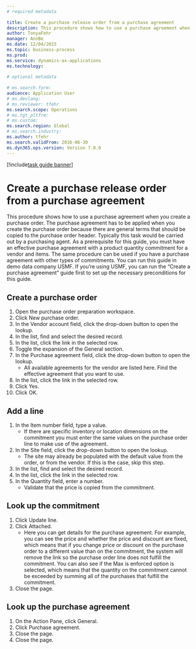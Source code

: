 ```yaml
--- 
# required metadata 
 
title: Create a purchase release order from a purchase agreement
description: This procedure shows how to use a purchase agreement when you create a purchase order. 
author: TonyaFehr 
manager: AnnBe 
ms.date: 12/04/2015
ms.topic: business-process 
ms.prod:  
ms.service: dynamics-ax-applications 
ms.technology:  
 
# optional metadata 
 
# ms.search.form:   
audience: Application User 
# ms.devlang:  
# ms.reviewer: tfehr 
ms.search.scope: Operations 
# ms.tgt_pltfrm:  
# ms.custom:  
ms.search.region: Global
# ms.search.industry: 
ms.author: tfehr 
ms.search.validFrom: 2016-06-30 
ms.dyn365.ops.version: Version 7.0.0 
---
```


[!include[task guide banner](.../includes/task-guide-banner.md)]

# Create a purchase release order from a purchase agreement

This procedure shows how to use a purchase agreement when you create a purchase order. The purchase agreement has to be applied when you create the purchase order because there are general terms that should be copied to the purchase order header. Typically this task would be carried out by a purchasing agent. As a prerequisite for this guide, you must have an effective purchase agreement with a product quantity commitment for a vendor and items. The same procedure can be used if you have a purchase agreement with other types of commitments. You can run this guide in demo data company USMF. If you’re using USMF, you can run the “Create a purchase agreement” guide first to set up the necessary preconditions for this guide.


## Create a purchase order
1. Open the purchase order preparation workspace.
2. Click New purchase order.
3. In the Vendor account field, click the drop-down button to open the lookup.
4. In the list, find and select the desired record.
5. In the list, click the link in the selected row.
6. Toggle the expansion of the General section.
7. In the Purchase agreement field, click the drop-down button to open the lookup.
    * All available agreements for the vendor are listed here. Find the effective agreement that you want to use.  
8. In the list, click the link in the selected row.
9. Click Yes.
10. Click OK.

## Add a line
1. In the Item number field, type a value.
    * If there are specific inventory or location dimensions on the commitment you must enter the same values on the purchase order line to make use of the agreement.  
2. In the Site field, click the drop-down button to open the lookup.
    * The site may already be populated with the default value from the order, or from the vendor. If this is the case, skip this step.  
3. In the list, find and select the desired record.
4. In the list, click the link in the selected row.
5. In the Quantity field, enter a number.
    * Validate that the price is copied from the commitment.  

## Look up the commitment
1. Click Update line.
2. Click Attached.
    * Here you can get details for the purchase agreement. For example, you can see the price and whether the price and discount are fixed, which means that if you change price or discount on the purchase order to a different value than on the commitment, the system will remove the link so the purchase order line does not fulfill the commitment. You can also see if the Max is enforced option is selected, which means that the quantity on the commitment cannot be exceeded by summing all of the purchases that fulfill the commitment.  
3. Close the page.

## Look up the purchase agreement
1. On the Action Pane, click General.
2. Click Purchase agreement.
3. Close the page.
4. Close the page.

